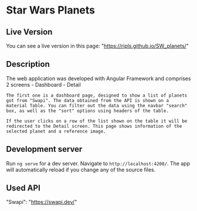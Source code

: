 # Star Wars Planets

## Live Version
You can see a live version in this page: "https://ripls.github.io/SW_planets/"

## Description
The web application was developed with Angular Framework and comprises 2 screens
    - Dashboard
    - Detail 

    The first one is a dashboard page, designed to show a list of planets got from "Swapi". The data obtained from the API is shown on a 
    material Table. You can filter out the data using the navbar "search" box, as well as the "sort" options using headers of the table.

    If the user clicks on a row of the list shown on the table it will be redirected to the Detail screen. This page shows information of the selected planet and a reference image.

## Development server

Run `ng serve` for a dev server. Navigate to `http://localhost:4200/`. The app will automatically reload if you change any of the source files.

## Used API

"Swapi": "https://swapi.dev/"


